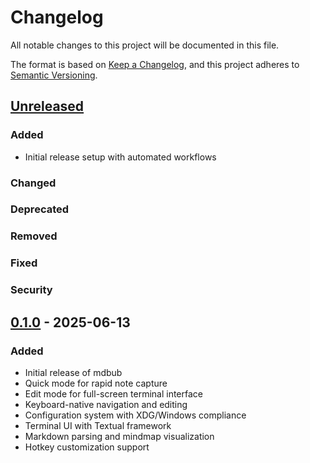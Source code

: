 # Changelog

All notable changes to this project will be documented in this file.

The format is based on [Keep a Changelog](https://keepachangelog.com/en/1.0.0/),
and this project adheres to [Semantic Versioning](https://semver.org/spec/v2.0.0.html).

## [Unreleased]

### Added
- Initial release setup with automated workflows

### Changed

### Deprecated

### Removed

### Fixed

### Security

## [0.1.0] - 2025-06-13

### Added
- Initial release of mdbub
- Quick mode for rapid note capture
- Edit mode for full-screen terminal interface
- Keyboard-native navigation and editing
- Configuration system with XDG/Windows compliance
- Terminal UI with Textual framework
- Markdown parsing and mindmap visualization
- Hotkey customization support

[Unreleased]: https://github.com/YOUR_USERNAME/mdbubbles/compare/v0.1.0...HEAD
[0.1.0]: https://github.com/YOUR_USERNAME/mdbubbles/releases/tag/v0.1.0
